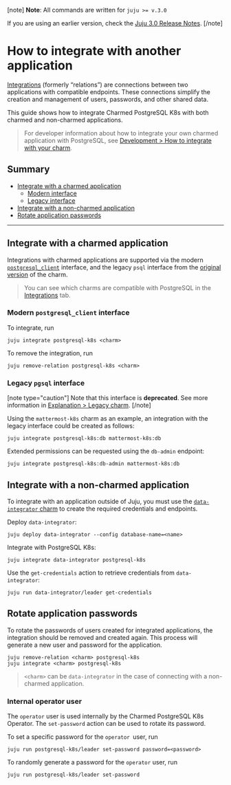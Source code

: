 [note]
**Note**: All commands are written for `juju >= v.3.0`

If you are using an earlier version, check the [Juju 3.0 Release Notes](https://juju.is/docs/juju/roadmap#heading--juju-3-0-0---22-oct-2022).
[/note]

# How to integrate with another application
[Integrations](https://juju.is/docs/juju/relation) (formerly “relations”) are connections between two applications with compatible endpoints. These connections simplify the creation and management of users, passwords, and other shared data.

This guide shows how to integrate Charmed PostgreSQL K8s with both charmed and non-charmed applications.

> For developer information about how to integrate your own charmed application with PostgreSQL, see [Development > How to integrate with your charm](/t/11853).

## Summary
* [Integrate with a charmed application](#integrate-with-a-charmed-application)
  * [Modern interface](#modern-interface)
  * [Legacy interface](#legacy-interface)
* [Integrate with a non-charmed application](#integrate-with-a-non-charmed-application)
* [Rotate application passwords](#rotate-application-passwords)

---

## Integrate with a charmed application

Integrations with charmed applications are supported via the modern [`postgresql_client`](https://github.com/canonical/charm-relation-interfaces/blob/main/interfaces/postgresql_client/v0/README.md) interface, and the legacy `psql` interface from the [original version](https://launchpad.net/postgresql-charm) of the charm.

> You can see which charms are compatible with PostgreSQL in the [Integrations](https://charmhub.io/postgresql-k8s/integrations) tab.

### Modern `postgresql_client` interface

To integrate, run
```shell
juju integrate postgresql-k8s <charm>
```

To remove the integration, run
```shell
juju remove-relation postgresql-k8s <charm>
```

### Legacy `pgsql` interface

[note type="caution"]
Note that this interface is **deprecated**.
See more information in [Explanation > Legacy charm](/t/11013).
[/note]

Using the `mattermost-k8s` charm as an example, an integration with the legacy interface could be created as follows:
 ```shell
juju integrate postgresql-k8s:db mattermost-k8s:db
```

Extended permissions can be requested using the `db-admin` endpoint:
```shell
juju integrate postgresql-k8s:db-admin mattermost-k8s:db
```

## Integrate with a non-charmed application

To integrate with an application outside of Juju, you must use the [`data-integrator` charm](https://charmhub.io/data-integrator) to create the required credentials and endpoints.

Deploy `data-integrator`:
```shell
juju deploy data-integrator --config database-name=<name>
```

Integrate with PostgreSQL K8s:
```shell
juju integrate data-integrator postgresql-k8s
```

Use the `get-credentials` action to retrieve credentials from `data-integrator`:
```shell
juju run data-integrator/leader get-credentials
```

## Rotate application passwords
To rotate the passwords of users created for integrated applications, the integration should be removed and created again. This process will generate a new user and password for the application.

```shell
juju remove-relation <charm> postgresql-k8s
juju integrate <charm> postgresql-k8s
```
>`<charm>` can be `data-integrator` in the case of connecting with a non-charmed application.

### Internal operator user
The `operator` user is used internally by the Charmed PostgreSQL K8s Operator. The `set-password` action can be used to rotate its password.

To set a specific password for the `operator `user, run
```shell
juju run postgresql-k8s/leader set-password password=<password>
```

To randomly generate a password for the `operator` user, run

```shell
juju run postgresql-k8s/leader set-password
```